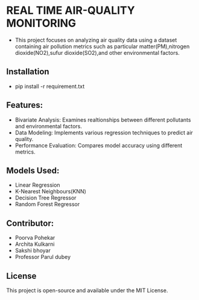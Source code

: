 # REAL TIME AIR-QUALITY MONITORING
- This project focuses on analyzing air quality data using a dataset containing air pollution metrics such as particular matter(PM),nitrogen dioxide(NO2),sufur dioxide(SO2),and other environmental factors.

## Installation
- pip install -r requirement.txt

## Features:
- Bivariate Analysis: Examines realtionships between different pollutants and environmental factors.
- Data Modeling: Implements various regression techniques to predict air quality.
- Performance Evaluation: Compares model accuracy using different metrics.

## Models Used:
- Linear Regression
- K-Nearest Neighbours(KNN)
- Decision Tree Regressor
- Random Forest Regressor

## Contributor:
- Poorva Pohekar
- Archita Kulkarni
- Sakshi bhoyar
- Professor Parul dubey

## License
This project is open-source and available under the MIT License.